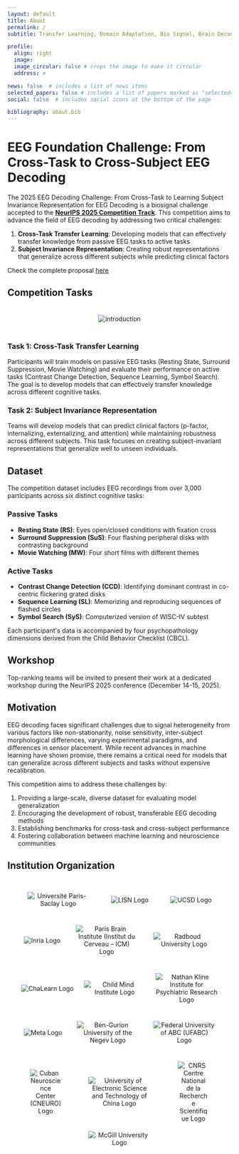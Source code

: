```yaml
---
layout: default
title: About
permalink: /
subtitle: Transfer Learning, Domain Adaptation, Bio Signal, Brain Decoding, Electroencephalogram, Event-Related Potential

profile:
  align: right
  image: 
  image_circular: false # crops the image to make it circular
  address: >

news: false  # includes a list of news items
selected_papers: false # includes a list of papers marked as "selected={true}"
social: false  # includes social icons at the bottom of the page

bibliography: about.bib
---
```


# EEG Foundation Challenge: From Cross-Task to Cross-Subject EEG Decoding

The 2025 EEG Decoding Challenge: From Cross-Task to Learning Subject Invariance Representation for EEG Decoding is a biosignal challenge accepted to the [**NeurIPS 2025 Competition Track**](https://neurips.cc/Conferences/2025/CallForCompetitions). This competition aims to advance the field of EEG decoding by addressing two critical challenges:

1. **Cross-Task Transfer Learning**: Developing models that can effectively transfer knowledge from passive EEG tasks to active tasks
2. **Subject Invariance Representation**: Creating robust representations that generalize across different subjects while predicting clinical factors

Check the complete proposal [here](https://eeg2025.github.io/assets/files/proposal.pdf)


## Competition Tasks

<div style="padding: 20px; text-align: center;">
  <img alt="introduction" src="https://eeg2025.github.io/assets/img/workflow.png" style="max-width: 100%;" />
</div>

### Task 1: Cross-Task Transfer Learning
Participants will train models on passive EEG tasks (Resting State, Surround Suppression, Movie Watching) and evaluate their performance on active tasks (Contrast Change Detection, Sequence Learning, Symbol Search). The goal is to develop models that can effectively transfer knowledge across different cognitive tasks.

### Task 2: Subject Invariance Representation
Teams will develop models that can predict clinical factors (p-factor, internalizing, externalizing, and attention) while maintaining robustness across different subjects. This task focuses on creating subject-invariant representations that generalize well to unseen individuals.

## Dataset

The competition dataset includes EEG recordings from over 3,000 participants across six distinct cognitive tasks:

### Passive Tasks
- **Resting State (RS)**: Eyes open/closed conditions with fixation cross
- **Surround Suppression (SuS)**: Four flashing peripheral disks with contrasting background
- **Movie Watching (MW)**: Four short films with different themes

### Active Tasks
- **Contrast Change Detection (CCD)**: Identifying dominant contrast in co-centric flickering grated disks
- **Sequence Learning (SL)**: Memorizing and reproducing sequences of flashed circles
- **Symbol Search (SyS)**: Computerized version of WISC-IV subtest

Each participant's data is accompanied by four psychopathology dimensions derived from the Child Behavior Checklist (CBCL).

## Workshop

Top-ranking teams will be invited to present their work at a dedicated workshop during the NeurIPS 2025 conference (December 14-15, 2025). 

## Motivation

EEG decoding faces significant challenges due to signal heterogeneity from various factors like non-stationarity, noise sensitivity, inter-subject morphological differences, varying experimental paradigms, and differences in sensor placement. While recent advances in machine learning have shown promise, there remains a critical need for models that can generalize across different subjects and tasks without expensive recalibration.

This competition aims to address these challenges by:
1. Providing a large-scale, diverse dataset for evaluating model generalization
2. Encouraging the development of robust, transferable EEG decoding methods
3. Establishing benchmarks for cross-task and cross-subject performance
4. Fostering collaboration between machine learning and neuroscience communities


## Institution Organization

<div style="padding: 20px; text-align: center;">
  <div style="display: flex; justify-content: space-around; align-items: center; flex-wrap: wrap; margin-bottom: 20px;">
    <img src="https://eeg2025.github.io/assets/logos/ups.png" style="max-width: 30%; margin: 10px;" alt="Université Paris-Saclay Logo" />
    <img src="https://eeg2025.github.io/assets/logos/lisn.png" style="max-width: 30%; margin: 10px;" alt="LISN Logo" />
    <img src="https://eeg2025.github.io/assets/logos/ucsd.png" style="max-width: 30%; margin: 10px;" alt="UCSD Logo" />
  </div>
  <div style="display: flex; justify-content: space-around; align-items: center; flex-wrap: wrap; margin-bottom: 20px;">
    <img src="https://eeg2025.github.io/assets/logos/inria.png" style="max-width: 30%; margin: 10px;" alt="Inria Logo" />
    <img src="https://eeg2025.github.io/assets/logos/icm.png" style="max-width: 30%; margin: 10px;" alt="Paris Brain Institute (Institut du Cerveau – ICM) Logo" />
    <img src="https://eeg2025.github.io/assets/logos/radboud.png" style="max-width: 30%; margin: 10px;" alt="Radboud University Logo" />
  </div>
  <div style="display: flex; justify-content: space-around; align-items: center; flex-wrap: wrap; margin-bottom: 20px;">
    <img src="https://eeg2025.github.io/assets/logos/chalearn.png" style="max-width: 30%; margin: 10px;" alt="ChaLearn Logo" />
    <img src="https://eeg2025.github.io/assets/logos/mind_intitute.png" style="max-width: 30%; margin: 10px;" alt="Child Mind Institute Logo" />
    <img src="https://eeg2025.github.io/assets/logos/nki.jpg" style="max-width: 30%; margin: 10px;" alt="Nathan Kline Institute for Psychiatric Research Logo" />
  </div>
  <div style="display: flex; justify-content: space-around; align-items: center; flex-wrap: wrap; margin-bottom: 20px;">
    <img src="https://eeg2025.github.io/assets/logos/meta.png" style="max-width: 30%; margin: 10px;" alt="Meta Logo" />
    <img src="https://eeg2025.github.io/assets/logos/ben_logo.png" style="max-width: 30%; margin: 10px;" alt="Ben-Gurion University of the Negev Logo" />
    <img src="https://eeg2025.github.io/assets/logos/ufabc.png" style="max-width: 30%; margin: 10px;" alt="Federal University of ABC (UFABC) Logo" />
  </div>
  <div style="display: flex; justify-content: space-around; align-items: center; flex-wrap: wrap; margin-bottom: 20px;">
    <img src="https://eeg2025.github.io/assets/logos/cneuro.jpg" style="max-width: 15%; margin: 10px;" alt="Cuban Neuroscience Center (CNEURO) Logo" />
    <img src="https://eeg2025.github.io/assets/logos/UESTC.png" style="max-width: 30%; margin: 10px;" alt="University of Electronic Science and Technology of China Logo" />
    <img src="https://eeg2025.github.io/assets/logos/cnrs.png" style="max-width: 15%; margin: 10px;" alt="CNRS Centre National de la Recherche Scientifique Logo" />
    <img src="https://eeg2025.github.io/assets/logos/mcgill.png" style="max-width: 30%; margin: 10px;" alt="McGill University Logo" />
  </div>
</div>
